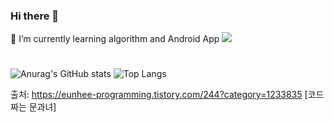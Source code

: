 ### Hi there 👋
🌱 I’m currently learning algorithm and Android App
<img src="https://img.shields.io/badge/python-071D49?style=plastic&logo=About.me&logoColor=00A98F"/>
#

![Anurag's GitHub stats](https://github-readme-stats.vercel.app/api?username=jiyoungzero&show_icons=true&theme=radical)
![Top Langs](https://github-readme-stats.vercel.app/api/top-langs/?username=jiyoungzero&layout=compact&theme=tokyonight)
            

출처: https://eunhee-programming.tistory.com/244?category=1233835 [코드짜는 문과녀]
<!--
**jiyoungzero/jiyoungzero** is a ✨ _special_ ✨ repository because its `README.md` (this file) appears on your GitHub profile.

Here are some ideas to get you started:

- 🔭 I’m currently working on ...
- 🌱 I’m currently learning algorithm and Adroid App
- 👯 I’m looking to collaborate on ...
- 🤔 I’m looking for help with ...
- 💬 Ask me about ...
- 📫 How to reach me: ...
- 😄 Pronouns: ...
- ⚡ Fun fact: ...
-->
